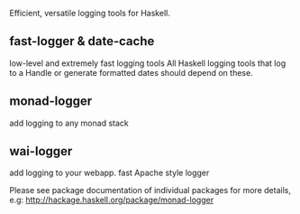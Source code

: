 Efficient, versatile logging tools for Haskell.

fast-logger & date-cache
------------------------
low-level and extremely fast logging tools
All Haskell logging tools that log to a Handle or generate formatted dates should depend on these.

monad-logger
------------
add logging to any monad stack

wai-logger
----------
add logging to your webapp.
fast Apache style logger


Please see package documentation of individual packages for more details, e.g:
http://hackage.haskell.org/package/monad-logger
